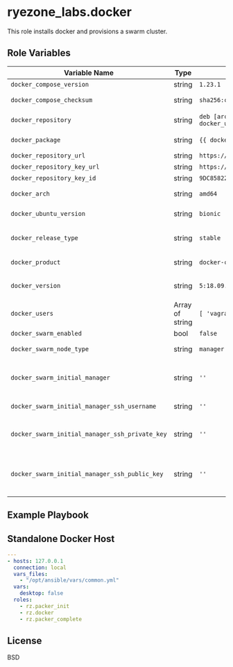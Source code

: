 ryezone_labs.docker
=========

This role installs docker and provisions a swarm cluster.

Role Variables
--------------

| Variable Name | Type | Default Value | Description |
| ------------- | ---- | ------------- | ----------- |
| `docker_compose_version` | string | `1.23.1` | Version of docker-compose to install. |
| `docker_compose_checksum` | string | `sha256:c176543737b8aea762022245f0f4d58781d3cb1b072bc14f3f8e5bb96f90f1a2` | SHA-256 hash of the docker-compose executable. |
| `docker_repository` | string | `deb [arch={{ docker_arch }}] {{ docker repository_url }} {{ docker_ubuntu_version }} {{ docker_release_type }}` | Format string that builds the docker apt repository to install. |
| `docker_package` | string | `{{ docker_product }}={{ docker_version }}` | Format string that builds the docker package to install. |
| `docker_repository_url` | string | `https://download.docker.com/linux/ubuntu` | URI for the docker apt repository. |
| `docker_repository_key_url` | string | `https://download.docker.com/linux/ubuntu/gpg` | URI for the docker apt repository key. |
| `docker_repository_key_id` | string | `9DC858229FC7DD38854AE2D88D81803C0EBFCD88` | Key Id for the docker apt repository key. |
| `docker_arch` | string | `amd64` | Architechture build of docker to install Used to select correct apt repository. |
| `docker_ubuntu_version` | string | `bionic` | Ubuntu release name.  Used to select the correct apt repository. |
| `docker_release_type` | string | `stable` | Selects which docker release branch to install.  Valid values include: `edge`, `nightly`, `stable`, `test` |
| `docker_product` | string | `docker-ce` | Selects the docker product to install.  Valid values include: `docker-ce` and `docker-ee` |
| `docker_version` | string | `5:18.09.4~3-0~ubuntu-bionic` | Docker package version to install.  Valid values can be listed by running `apt-cache madison docker-ce` |
| `docker_users` | Array of string | `[ 'vagrant' ]` | This is a list of users and groups to add to the `docker` group and grant access to the docker socket. |
| `docker_swarm_enabled` | bool | `false` | Enables docker swarm mode. |
| `docker_swarm_node_type` | string | `manager` | Configures node as either a `manager` or a `worker` when `{{ docker_swarm_enabled }}` |
| `docker_swarm_initial_manager` | string | `''` | Indicates the initial swarm manager node from which docker swarm join tokens will be requested. This value should be `''` on the initial manager. |
| `docker_swarm_initial_manager_ssh_username` | string | `''` | Username to use to request swarm join tokens over ssh. |
| `docker_swarm_initial_manager_ssh_private_key` | string | `''` | Private SSH Key to install for `{{ docker_swarm_initial_manager_ssh_username }}` that allows other docker nodes to request join tokens. |
| `docker_swarm_initial_manager_ssh_public_key` | string | `''` | Public SSH key to install in the authorized_keys for `{{ docker_swarm_initial_manager_ssh_username }}` to allow other docker nodes to request join tokens. |

Example Playbook
----------------

## Standalone Docker Host

```yaml
---
- hosts: 127.0.0.1
  connection: local
  vars_files:
    - "/opt/ansible/vars/common.yml"
  vars:
    desktop: false
  roles:
    - rz.packer_init
    - rz.docker
    - rz.packer_complete
```

License
-------

BSD

